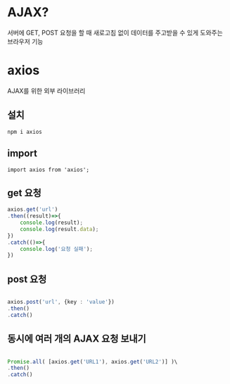 # AJAX?
서버에 GET, POST 요청을 할 때 새로고침 없이 데이터를 주고받을 수 있게 도와주는 브라우저 기능

# axios 
AJAX를 위한 외부 라이브러리
## 설치
`npm i axios`

## import
`import axios from 'axios';`

## get 요청

``` typescript
axios.get('url')
.then((result)=>{
    console.log(result);
    console.log(result.data);
})
.catch(()=>{
    console.log('요청 실패');
})

```

## post 요청

``` typescript

axios.post('url', {key : 'value'})
.then()
.catch()

```

## 동시에 여러 개의 AJAX 요청 보내기

``` typescript

Promise.all( [axios.get('URL1'), axios.get('URL2')] )\
.then()
.catch()
```
